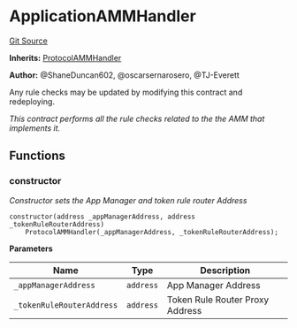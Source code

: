 # ApplicationAMMHandler
[Git Source](https://github.com/thrackle-io/Tron/blob/0f66d21b157a740e3d9acae765069e378935a031/src/example/liquidity/ApplicationAMMHandler.sol)

**Inherits:**
[ProtocolAMMHandler](/src/liquidity/ProtocolAMMHandler.sol/contract.ProtocolAMMHandler.md)

**Author:**
@ShaneDuncan602, @oscarsernarosero, @TJ-Everett

Any rule checks may be updated by modifying this contract and redeploying.

*This contract performs all the rule checks related to the the AMM that implements it.*


## Functions
### constructor

*Constructor sets the App Manager and token rule router Address*


```solidity
constructor(address _appManagerAddress, address _tokenRuleRouterAddress)
    ProtocolAMMHandler(_appManagerAddress, _tokenRuleRouterAddress);
```
**Parameters**

|Name|Type|Description|
|----|----|-----------|
|`_appManagerAddress`|`address`|App Manager Address|
|`_tokenRuleRouterAddress`|`address`|Token Rule Router Proxy Address|


